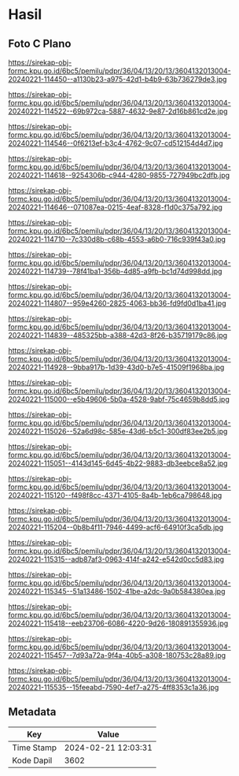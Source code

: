 # Hasil

## Foto C Plano

https://sirekap-obj-formc.kpu.go.id/6bc5/pemilu/pdpr/36/04/13/20/13/3604132013004-20240221-114450--a1130b23-a975-42d1-b4b9-63b736279de3.jpg

https://sirekap-obj-formc.kpu.go.id/6bc5/pemilu/pdpr/36/04/13/20/13/3604132013004-20240221-114522--69b972ca-5887-4632-9e87-2d16b861cd2e.jpg

https://sirekap-obj-formc.kpu.go.id/6bc5/pemilu/pdpr/36/04/13/20/13/3604132013004-20240221-114546--0f6213ef-b3c4-4762-9c07-cd512154d4d7.jpg

https://sirekap-obj-formc.kpu.go.id/6bc5/pemilu/pdpr/36/04/13/20/13/3604132013004-20240221-114618--9254306b-c944-4280-9855-727949bc2dfb.jpg

https://sirekap-obj-formc.kpu.go.id/6bc5/pemilu/pdpr/36/04/13/20/13/3604132013004-20240221-114646--071087ea-0215-4eaf-8328-f1d0c375a792.jpg

https://sirekap-obj-formc.kpu.go.id/6bc5/pemilu/pdpr/36/04/13/20/13/3604132013004-20240221-114710--7c330d8b-c68b-4553-a6b0-716c939f43a0.jpg

https://sirekap-obj-formc.kpu.go.id/6bc5/pemilu/pdpr/36/04/13/20/13/3604132013004-20240221-114739--78f41ba1-356b-4d85-a9fb-bc1d74d998dd.jpg

https://sirekap-obj-formc.kpu.go.id/6bc5/pemilu/pdpr/36/04/13/20/13/3604132013004-20240221-114807--959e4260-2825-4063-bb36-fd9fd0d1ba41.jpg

https://sirekap-obj-formc.kpu.go.id/6bc5/pemilu/pdpr/36/04/13/20/13/3604132013004-20240221-114839--485325bb-a388-42d3-8f26-b35719179c86.jpg

https://sirekap-obj-formc.kpu.go.id/6bc5/pemilu/pdpr/36/04/13/20/13/3604132013004-20240221-114928--9bba917b-1d39-43d0-b7e5-41509f1968ba.jpg

https://sirekap-obj-formc.kpu.go.id/6bc5/pemilu/pdpr/36/04/13/20/13/3604132013004-20240221-115000--e5b49606-5b0a-4528-9abf-75c4659b8dd5.jpg

https://sirekap-obj-formc.kpu.go.id/6bc5/pemilu/pdpr/36/04/13/20/13/3604132013004-20240221-115026--52a6d98c-585e-43d6-b5c1-300df83ee2b5.jpg

https://sirekap-obj-formc.kpu.go.id/6bc5/pemilu/pdpr/36/04/13/20/13/3604132013004-20240221-115051--4143d145-6d45-4b22-9883-db3eebce8a52.jpg

https://sirekap-obj-formc.kpu.go.id/6bc5/pemilu/pdpr/36/04/13/20/13/3604132013004-20240221-115120--f498f8cc-4371-4105-8a4b-1eb6ca798648.jpg

https://sirekap-obj-formc.kpu.go.id/6bc5/pemilu/pdpr/36/04/13/20/13/3604132013004-20240221-115204--0b8b4f11-7946-4499-acf6-64910f3ca5db.jpg

https://sirekap-obj-formc.kpu.go.id/6bc5/pemilu/pdpr/36/04/13/20/13/3604132013004-20240221-115315--adb87af3-0963-414f-a242-e542d0cc5d83.jpg

https://sirekap-obj-formc.kpu.go.id/6bc5/pemilu/pdpr/36/04/13/20/13/3604132013004-20240221-115345--51a13486-1502-41be-a2dc-9a0b584380ea.jpg

https://sirekap-obj-formc.kpu.go.id/6bc5/pemilu/pdpr/36/04/13/20/13/3604132013004-20240221-115418--eeb23706-6086-4220-9d26-180891355936.jpg

https://sirekap-obj-formc.kpu.go.id/6bc5/pemilu/pdpr/36/04/13/20/13/3604132013004-20240221-115457--7d93a72a-9f4a-40b5-a308-180753c28a89.jpg

https://sirekap-obj-formc.kpu.go.id/6bc5/pemilu/pdpr/36/04/13/20/13/3604132013004-20240221-115535--15feeabd-7590-4ef7-a275-4ff8353c1a36.jpg


## Metadata

| Key        | Value               |
| ---------- | ------------------- |
| Time Stamp | 2024-02-21 12:03:31 |
| Kode Dapil | 3602                |



